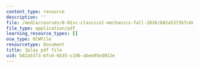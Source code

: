 ```yaml
---
content_type: resource
description: ''
file: /media/courses/8-01sc-classical-mechanics-fall-2016/b82a5373bfc66b35c1d6abee05ed012e_Q3v_2znHCvg.pdf
file_type: application/pdf
learning_resource_types: []
ocw_type: OCWFile
resourcetype: Document
title: 3play pdf file
uid: b82a5373-bfc6-6b35-c1d6-abee05ed012e
---
```

